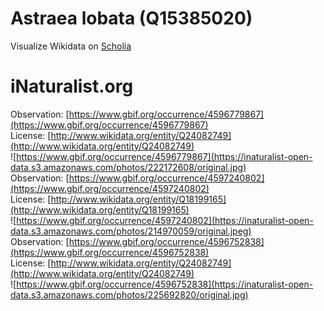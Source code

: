 
Astraea lobata (Q15385020)
==========================
  
Visualize Wikidata on [Scholia](https://scholia.toolforge.org/taxon/Q15385020)
# iNaturalist.org
  
Observation: [https://www.gbif.org/occurrence/4596779867](https://www.gbif.org/occurrence/4596779867)  
License: [http://www.wikidata.org/entity/Q24082749](http://www.wikidata.org/entity/Q24082749)  
![https://www.gbif.org/occurrence/4596779867](https://inaturalist-open-data.s3.amazonaws.com/photos/222172608/original.jpg)  
Observation: [https://www.gbif.org/occurrence/4597240802](https://www.gbif.org/occurrence/4597240802)  
License: [http://www.wikidata.org/entity/Q18199165](http://www.wikidata.org/entity/Q18199165)  
![https://www.gbif.org/occurrence/4597240802](https://inaturalist-open-data.s3.amazonaws.com/photos/214970059/original.jpeg)  
Observation: [https://www.gbif.org/occurrence/4596752838](https://www.gbif.org/occurrence/4596752838)  
License: [http://www.wikidata.org/entity/Q24082749](http://www.wikidata.org/entity/Q24082749)  
![https://www.gbif.org/occurrence/4596752838](https://inaturalist-open-data.s3.amazonaws.com/photos/225692820/original.jpg)
